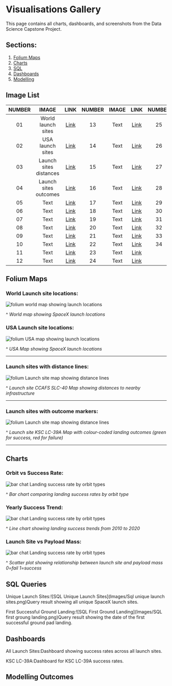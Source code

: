 # Visualisations Gallery
This page contains all charts, dashboards, and screenshots from the Data Science Capstone Project.

## Sections:
1. [Folium Maps](#Folium-Maps)
2. [Charts](#Charts)
3. [SQL](#SQL-Queries)
4. [Dashboards](#Dashboards)
5. [Modelling](#Modelling-Outcomes)
  
## Image List

| NUMBER | IMAGE | LINK | NUMBER | IMAGE | LINK | NUMBER | IMAGE | LINK |
| :----: | :---: | :--: | :----: | :---: | :--: | :----: | :---: | :--: |
| 01 | World launch sites | [Link](#World-Launch-site-locations) | 13 | Text | [Link](#World-Launch-site-locations) | 25 | Text | [Link](#World-Launch-site-locations) |
| 02 | USA launch sites | [Link](#USA-Launch-site-locations) | 14 | Text | [Link](#World-Launch-site-locations)| 26 | Text | [Link](#World-Launch-site-locations) |
| 03 |  Launch sites distances | [Link](#Launch-sites-with-distance-lines) | 15 | Text | [Link](#World-Launch-site-locations) | 27 | Text | [Link](#World-Launch-site-locations) |
| 04 | Launch sites outcomes | [Link](#Launch-sites-with-outcome-markers) | 16 | Text | [Link](#World-Launch-site-locations) | 28 | Text | [Link](#World-Launch-site-locations) |
| 05 | Text | [Link](#World-Launch-site-locations) | 17 | Text | [Link](#World-Launch-site-locations) | 29 | Text | [Link](#World-Launch-site-locations) |
| 06 | Text | [Link](#World-Launch-site-locations) | 18 | Text | [Link](#World-Launch-site-locations) | 30 | Text | [Link](#World-Launch-site-locations) |
| 07 | Text | [Link](#World-Launch-site-locations) | 19 | Text | [Link](#World-Launch-site-locations) | 31 | Text | [Link](#World-Launch-site-locations) |
| 08 | Text | [Link](#World-Launch-site-locations) | 20 | Text | [Link](#World-Launch-site-locations) | 32 | Text | [Link](#World-Launch-site-locations) |
| 09 | Text | [Link](#World-Launch-site-locations) | 21 | Text | [Link](#World-Launch-site-locations) | 33 | Text | [Link](#World-Launch-site-locations) |
| 10 | Text | [Link](#World-Launch-site-locations) | 22 | Text | [Link](#World-Launch-site-locations) | 34 | Text | [Link](#World-Launch-site-locations) |
| 11 | Text | [Link](#World-Launch-site-locations) | 23 | Text | [Link](#World-Launch-site-locations) |
| 12 | Text | [Link](#World-Launch-site-locations) | 24 | Text | [Link](#World-Launch-site-locations) |

## Folium Maps

### World Launch site locations:

![folium world map showing launch locations](Images/Folium/Folium_Worldmap.png)

^ *World map showing SpaceX launch locations*

### USA Launch site locations:

![folium USA map showing launch locations](Images/Folium/Folium_worldmap_markers_launchsites_zoomin.png)

^ *USA Map showing SpaceX launch locations*

---

### Launch sites with distance lines:

![folium Launch site map showing distance lines](Images/Folium/folium_maps_distance_lines.png)

^ *Launch site CCAFS SLC-40 Map showing distances to nearby infrastructure*

---

### Launch sites with outcome markers:

![folium Launch site map showing distance lines](Images/Folium/Folium_maps_outcome_markers.png)

^ *Launch site KSC LC-39A Map with colour-coded landing outcomes (green for success, red for failure)*

---

## Charts

### Orbit vs Success Rate:

![bar chat Landing success rate by orbit types](Images/Charts/Bar_chart_orbit_Vs_successrate.png)

^ *Bar chart comparing landing success rates by orbit type*

### Yearly Success Trend:

![bar chat Landing success rate by orbit types](Images/Charts/Line_plot_launch_success_yearly_trend.png)

^ *Line chart showing landing success trends from 2010 to 2020*

### Launch Site vs Payload Mass:

![bar chat Landing success rate by orbit types](Images/Charts/Scatterplot_payloadmass_Vs_launchsite.png)

^ *Scatter plot showing relationship between launch site and payload mass 0=fail 1=success*


## SQL Queries

Unique Launch Sites:![SQL Unique Launch Sites](Images/Sql unique launch sites.png)Query result showing all unique SpaceX launch sites.

First Successful Ground Landing:![SQL First Ground Landing](Images/SQL first groung landing.png)Query result showing the date of the first successful ground pad landing.


## Dashboards

All Launch Sites:Dashboard showing success rates across all launch sites.


KSC LC-39A:Dashboard for KSC LC-39A success rates.

## Modelling Outcomes



